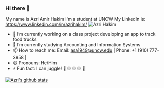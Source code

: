 ### Hi there 👋


My name is Azri Amir Hakim
I'm a student at UNCW
My LinkedIn is: https://www.linkedin.com/in/azrihakim/
![Azri Hakim](https://media-exp1.licdn.com/dms/image/C5603AQFXMTu2TCOfdA/profile-displayphoto-shrink_800_800/0/1569532353635?e=1653523200&v=beta&t=04GK7MQ-A_rYr-U0htGf1N-e7XIzGRxeJ_02wy5N-mU "Me")

- 🔭 I’m currently working on a class project developing an app to track food trucks
- 🌱 I’m currently studying Accounting and Information Systems
- 📫 How to reach me: Email: asa1949@uncw.edu | Phone: +1 (910) 777-3958 |
- 😄 Pronouns: He/Him
- ⚡ Fun fact: I can juggle! 👋 ⚾ ⚾ ⚾ 👋


[![Azri's github stats](https://github-readme-stats.vercel.app/api?username=AzriAH&count_private=true&show_icons=true&theme=radical&hide_rank=false)](https://github.com/anuraghazra/github-readme-stats)
